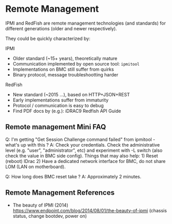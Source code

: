 # Remote Management

IPMI and RedFish are remote management technologies (and standards) for
different generations (older and newer respectively).

They could be quickly characterized by:

IPMI
- Older standard (~15+ years), theoretically mature
- Communication implemented by open source tool: `ipmitool`
- Implementations on BMC still suffer from quirks
- Binary protocol, message troubleshootting harder

RedFish
- New standard (~2015 ...), based on HTTP+JSON+REST
- Early implementations suffer from immaturity
- Protocol / communication is easy to debug
- Find PDF docs by (e.g.): iDRAC9 Redfish API Guide

## Remote management Mini FAQ

Q: I'm getting "Get Session Challenge command failed" from ipmitool - what's up with this ?
A: Check your credentials. Check the administrative level (e.g. "user", "administrator", etc) and experiment with -L switch (also check the value in BMC side config). Things that may also help: 1) Reset (reboot) IDrac 2) Have a dedicated network interface for BMC, do not share LOM (LAN on motherboard).

Q: How long does BMC reset take ?
A: Approximately 2 minutes.

## Remote Management References

- The beauty of IPMI (2014) https://www.endpoint.com/blog/2014/08/01/the-beauty-of-ipmi (chassis status, change bootdev, power on)